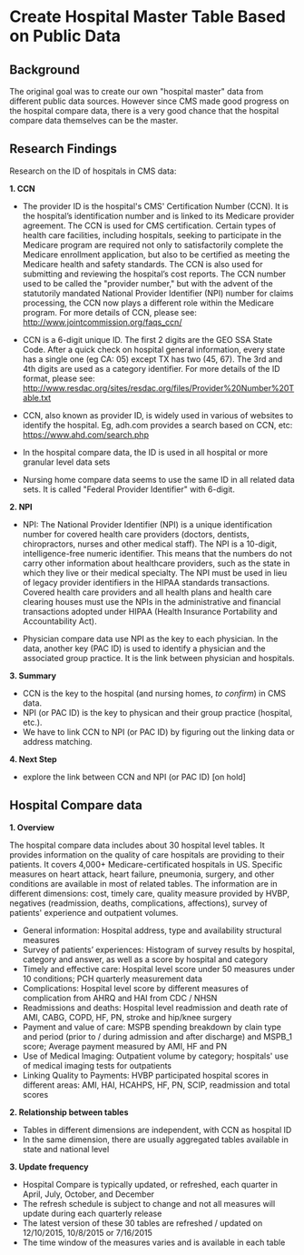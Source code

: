 # Create Hospital Master Table Based on Public Data

## Background
The original goal was to create our own "hospital master" data from different public data sources. 
However since CMS made good progress on the hospital compare data, there is a very good chance 
that the hospital compare data themselves can be the master.

## Research Findings
Research on the ID of hospitals in CMS data:

**1. CCN**

- The provider ID is the hospital's CMS' Certification Number (CCN). It is the
  hospital’s identification number and is linked to its Medicare provider agreement. The CCN is used for CMS certification.  Certain types of health care facilities, including hospitals, seeking to participate in the Medicare program are required not only to satisfactorily complete the Medicare enrollment application, but also to be certified as meeting the Medicare health and safety standards. The CCN is also used for submitting and reviewing the hospital’s cost reports. The CCN number used to be called the "provider number," but with the advent of the statutorily mandated National Provider Identifier (NPI) number for claims processing, the CCN now plays a different role within the Medicare program. For more details of CCN, please see: http://www.jointcommission.org/faqs_ccn/

- CCN is a 6-digit unique ID. The first 2 digits are the GEO SSA State Code.
  After a quick check on hospital general information, every state has a single one (eg CA: 05) except TX has two (45, 67). The 3rd and 4th digits are used as a category identifier. For more details of the ID format, please see: http://www.resdac.org/sites/resdac.org/files/Provider%20Number%20Table.txt

- CCN, also known as provider ID, is widely used in various of websites to
  identify the hospital. Eg, adh.com provides a search based on CCN, etc: https://www.ahd.com/search.php

- In the hospital compare data, the ID is used in all hospital or more
  granular level data sets

- Nursing home compare data seems to use the same ID in all related data sets.
  It is called "Federal Provider Identifier" with 6-digit.

**2. NPI**

- NPI: The National Provider Identifier (NPI) is a unique identification
  number for covered health care providers (doctors, dentists, chiropractors, nurses and other medical staff). The NPI is a 10-digit, intelligence-free numeric identifier. This means that the numbers do not carry other information about healthcare providers, such as the state in which they live or their medical specialty. The NPI must be used in lieu of legacy provider identifiers in the HIPAA standards transactions. Covered health care providers and all health plans and health care clearing houses must use the NPIs in the administrative and financial transactions adopted under HIPAA (Health Insurance Portability and Accountability Act).

- Physician compare data use NPI as the key to each physician. In the data,
  another key (PAC ID) is used to identify a physician and the associated group practice. It is the link between physician and hospitals. 

**3. Summary**

- CCN is the key to the hospital (and nursing homes, _to confirm_) in CMS
  data.
- NPI (or PAC ID) is the key to physican and their group practice (hospital,
  etc.).
- We have to link CCN to NPI (or PAC ID) by figuring out the linking data or
  address matching.

**4. Next Step**
- explore the link between CCN and NPI (or PAC ID) [on hold]

## Hospital Compare data

**1. Overview**

The hospital compare data includes about 30 hospital level tables. It provides information on the quality of care hospitals are providing to their patients. It covers 4,000+ Medicare-certificated hospitals in US. Specific measures on heart attack, heart failure, pneumonia, surgery, and other conditions are available in most of related tables. The information are in different dimensions: cost,  timely care, quality measure provided by HVBP, negatives (readmission, deaths, complications, affections), survey of patients' experience and outpatient volumes.

- General information: Hospital address, type and availability structural measures
- Survey of patients’ experiences: Histogram of survey results by hospital, category and answer, as well as a score by hospital and category
- Timely and effective care: Hospital level score under 50 measures under 10 conditions; PCH quarterly measurement data
- Complications: Hospital level score by different measures of complication from AHRQ and HAI from CDC / NHSN
- Readmissions and deaths: Hospital level readmission and death rate of AMI, CABG, COPD, HF, PN, stroke and hip/knee surgery
- Payment and value of care: MSPB spending breakdown by clain type and period (prior to / during admission and after discharge) and MSPB_1 score; Average payment measured by AMI, HF and PN
- Use of Medical Imaging: Outpatient volume by category; hospitals' use of medical imaging tests for outpatients
- Linking Quality to Payments: HVBP participated hospital scores in different areas: AMI, HAI, HCAHPS, HF, PN, SCIP, readmission and total scores

**2. Relationship between tables**

- Tables in different dimensions are independent, with CCN as hospital ID
- In the same dimension, there are usually aggregated tables available in state and national level

**3. Update frequency**

- Hospital Compare is typically updated, or refreshed, each quarter in April, July, October, and December
- The refresh schedule is subject to change and not all measures will update during each quarterly release
- The latest version of these 30 tables are refreshed / updated on 12/10/2015, 10/8/2015 or 7/16/2015
- The time window of the measures varies and is available in each table



 

